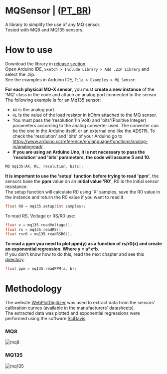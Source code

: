 # MQSensor | ([PT_BR](./READMEptbr.md))
A library to simplify the use of any MQ sensor.  
Tested with MQ8 and MQ135 sensors.  

# How to use  
Download the library in [release section](https://github.com/daguerpedro/MQSensor/releases).  
Open Arduino IDE, `Sketch > Include Library > Add .ZIP Library` and select the .zip.  
See the examples in Arduino IDE, `File > Examples > MQ Sensor`.  

**For each physical MQ-X sensor**, you must **create a new instance** of the 'MQ' class in the code and attach an analog port connected to the sensor.  
The following example is for an Mq135 sensor:  
- `AX` is the analog port.
- `RL` Is the value of the load resistor in kOhm attached to the MQ sensor.  
- You must pass the 'resolution'(In Volt) and 'bits'(Positive Integer) parameters according to the analog converter used. The converter can be the one in the Arduino itself, or an external one like the ADS115. To check the 'resolution' and 'bits' of your Arduino go to https://www.arduino.cc/reference/en/language/functions/analog-io/analogread/. 
- **If you are using an Arduino Uno, it is not necessary to pass the 'resolution' and 'bits' parameters, the code will assume 5 and 10.**
```c++
MQ mq135(AX, RL, resolution, bits);
```
**It is important to use the 'setup' function before trying to read 'ppm'**, the sensors base the **ppm** value on an **initial value 'R0'**, R0 is the initial sensor resistance.  
The setup function will calculate R0 using 'X' samples, save the R0 value in the instance and return the R0 value if you want to read it.
```c++
float R0 = mq135.setup(int samples);
```
To read RS, Voltage or RS/R0 use:  
```c++
float v = mq135.readVoltage();
float rs = mq135.readRS();
float rsr0 = mq135.readRSR0();
```
**To read a ppm you need to plot ppm(y) as a function of rs/r0(x) and create an exponential regression. Where y = a*x^b.**  
If you don't know how to do this, read the next chapter and see this [directory](./dados).
```c++
float ppm = mq135.readPPM(a, b);
```

# Methodology 
The website [WebPlotDigitizer](https://automeris.io/wpd/) was used to extract data from the sensors' calibration curves (available in the manufacturers' datasheets).   
The extracted data was plotted and exponential regressions were performed using the software [SciDavis](https://scidavis.sourceforge.net/).

### MQ8 
![mq8](./dados/mq8.png)

### MQ135
![mq135](./dados/mq135.png)
